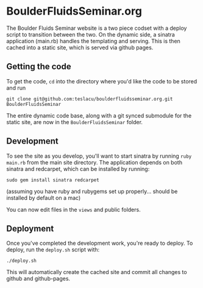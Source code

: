BoulderFluidsSeminar.org
========================

The Boulder Fluids Seminar website is a two piece codset with a deploy script to transition between the two. On the dynamic side, a sinatra application (main.rb) handles the templating and serving. This is then cached into a static site, which is served via github pages.

Getting the code
------------------------

To get the code, `cd` into the directory where you'd like the code to be stored and run

`git clone git@github.com:teslacu/boulderfluidsseminar.org.git BoulderFluidsSeminar`

The entire dynamic code base, along with a git synced submodule for the static site, are now in the `BoulderFluidsSeminar` folder.

Development
------------------------

To see the site as you develop, you'll want to start sinatra by running `ruby main.rb` from the main site directory. The application depends on both sinatra and redcarpet, which can be installed by running:

`sudo gem install sinatra redcarpet`

(assuming you have ruby and rubygems set up properly... should be installed by default on a mac)

You can now edit files in the `views` and public folders.

Deployment
------------------------

Once you've completed the development work, you're ready to deploy. To deploy, run the `deploy.sh` script with:

`./deploy.sh`

This will automatically create the cached site and commit all changes to github and github-pages.
